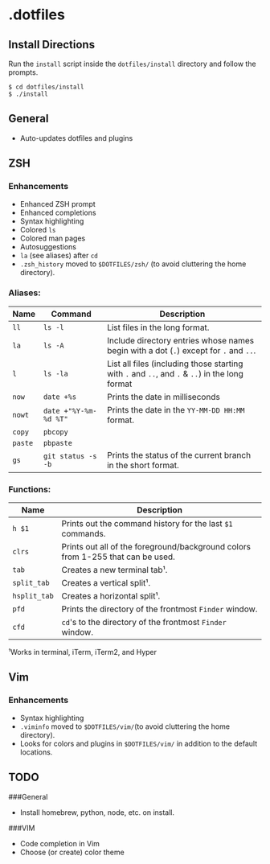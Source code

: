 # .dotfiles

## Install Directions
Run the `install` script inside the `dotfiles/install` directory and follow the prompts.
```shell
$ cd dotfiles/install
$ ./install
```


## General
- Auto-updates dotfiles and plugins


## ZSH
### Enhancements
- Enhanced ZSH prompt
- Enhanced completions
- Syntax highlighting
- Colored `ls`
- Colored man pages
- Autosuggestions
- `la` (see aliases) after `cd`
- `.zsh_history` moved to `$DOTFILES/zsh/` (to avoid cluttering the home directory).

### Aliases:
| Name | Command | Description |
|------|---------|-------------|
| `ll` | `ls -l` | List files in the long format. |
| `la` | `ls -A` | Include directory entries whose names begin with a dot (`.`) except for `.` and `..`. |
| `l` | `ls -la` | List all files (including those starting with `.` and `..`, and `.` & `..`) in the long format |
| `now` | `date +%s` | Prints the date in milliseconds |
| `nowt` | `date +"%Y-%m-%d %T"` | Prints the date in the `YY-MM-DD HH:MM` format. |
| `copy` | `pbcopy` |
| `paste` | `pbpaste` |
| `gs` | `git status -s -b` | Prints the status of the current branch in the short format. |

### Functions:
| Name | Description |
|------|------------|
| `h $1` | Prints out the command history for the last `$1` commands. |
| `clrs` | Prints out all of the foreground/background colors from 1-255 that can be used. |
| `tab` | Creates a new terminal tab¹. |
| `split_tab` | Creates a vertical split¹. |
| `hsplit_tab` | Creates a horizontal split¹. |
| `pfd` | Prints the directory of the frontmost `Finder` window. |
| `cfd` | `cd`'s to the directory of the frontmost `Finder` window. |

¹Works in terminal, iTerm, iTerm2, and Hyper


## Vim
### Enhancements
- Syntax highlighting
- `.viminfo` moved to `$DOTFILES/vim/`(to avoid cluttering the home directory).
- Looks for colors and plugins in `$DOTFILES/vim/` in addition to the default locations.


## TODO
###General
- Install homebrew, python, node, etc. on install.

###VIM
- Code completion in Vim
- Choose (or create) color theme

